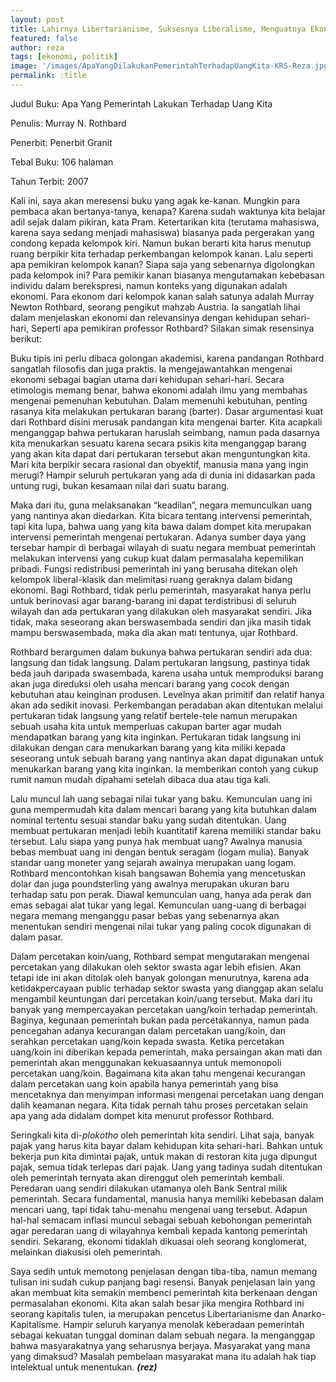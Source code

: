 ```yaml
---
layout: post
title: Lahirnya Libertarianisme, Suksesnya Liberalisme, Menguatnya Ekonomi
featured: false
author: reza
tags: [ekonomi, politik]
image: '/images/ApaYangDilakukanPemerintahTerhadapUangKita-KRS-Reza.jpg'
permalink: :title
---
```


Judul Buku: Apa Yang Pemerintah Lakukan Terhadap Uang Kita

Penulis: Murray N. Rothbard

Penerbit: Penerbit Granit

Tebal Buku: 106 halaman

Tahun Terbit: 2007

Kali ini, saya akan meresensi buku yang agak ke-kanan. Mungkin para pembaca akan bertanya-tanya, kenapa? Karena sudah waktunya kita belajar adil sejak dalam pikiran, kata Pram. Ketertarikan kita (terutama mahasiswa, karena saya sedang menjadi mahasiswa) biasanya pada pergerakan yang condong kepada kelompok kiri. Namun bukan berarti kita harus menutup ruang berpikir kita terhadap perkembangan kelompok kanan. Lalu seperti apa pemikiran kelompok kanan? Siapa saja yang sebenarnya digolongkan pada kelompok ini? Para pemikir kanan biasanya mengutamakan kebebasan individu dalam berekspresi, namun konteks yang digunakan adalah ekonomi. Para ekonom dari kelompok kanan salah satunya adalah Murray Newton Rothbard, seorang pengikut mahzab Austria. Ia sangatlah lihai dalam menjelaskan ekonomi dan relevansinya dengan kehidupan sehari-hari, Seperti apa pemikiran professor Rothbard? Silakan simak resensinya berikut:

Buku tipis ini perlu dibaca golongan akademisi, karena pandangan Rothbard sangatlah filosofis dan juga praktis. Ia mengejawantahkan mengenai ekonomi sebagai bagian utama dari kehidupan sehari-hari. Secara etimologis memang benar, bahwa ekonomi adalah ilmu yang membahas mengenai pemenuhan kebutuhan. Dalam memenuhi kebutuhan, penting rasanya kita melakukan pertukaran barang (barter). Dasar argumentasi kuat dari Rothbard disini merusak pandangan kita mengenai barter. Kita acapkali menganggap bahwa pertukaran haruslah seimbang, namun pada dasarnya kita menukarkan sesuatu karena secara psikis kita menganggap barang yang akan kita dapat dari pertukaran tersebut akan menguntungkan kita. Mari kita berpikir secara rasional dan obyektif, manusia mana yang ingin merugi? Hampir seluruh pertukaran yang ada di dunia ini didasarkan pada untung rugi, bukan kesamaan nilai dari suatu barang.

Maka dari itu, guna melaksanakan “keadilan”, negara memunculkan uang yang nantinya akan diedarkan. Kita bicara tentang intervensi pemerintah, tapi kita lupa, bahwa uang yang kita bawa dalam dompet kita merupakan intervensi pemerintah mengenai pertukaran. Adanya sumber daya yang tersebar hampir di berbagai wilayah di suatu negara membuat pemerintah melakukan intervensi yang cukup kuat dalam permasalaha kepemilikan pribadi. Fungsi redistribusi pemerintah ini yang berusaha ditekan oleh kelompok liberal-klasik dan melimitasi ruang geraknya dalam bidang ekonomi. Bagi Rothbard, tidak perlu pemerintah, masyarakat hanya perlu untuk berinovasi agar barang-barang ini dapat terdistribusi di seluruh wilayah dan ada pertukaran yang dilakukan oleh masyarakat sendiri. Jika tidak, maka seseorang akan berswasembada sendiri dan jika masih tidak mampu berswasembada, maka dia akan mati tentunya, ujar Rothbard.

Rothbard berargumen dalam bukunya bahwa pertukaran sendiri ada dua: langsung dan tidak langsung. Dalam pertukaran langsung, pastinya tidak beda jauh daripada swasembada, karena usaha untuk memproduksi barang akan juga direduksi oleh usaha mencari barang yang cocok dengan kebutuhan atau keinginan produsen. Levelnya akan primitif dan relatif hanya akan ada sedikit inovasi. Perkembangan peradaban akan ditentukan melalui pertukaran tidak langsung yang relatif bertele-tele namun merupakan sebuah usaha kita untuk memperluas cakupan barter agar mudah mendapatkan barang yang kita inginkan. Pertukaran tidak langsung ini dilakukan dengan cara menukarkan barang yang kita miliki kepada seseorang untuk sebuah barang yang nantinya akan dapat digunakan untuk menukarkan barang yang kita inginkan. Ia memberikan contoh yang cukup rumit namun mudah dipahami setelah dibaca dua atau tiga kali.

Lalu muncul lah uang sebagai nilai tukar yang baku. Kemunculan uang ini guna mempermudah kita dalam mencari barang yang kita butuhkan dalam nominal tertentu sesuai standar baku yang sudah ditentukan. Uang membuat pertukaran menjadi lebih kuantitatif karena memiliki standar baku tersebut. Lalu siapa yang punya hak membuat uang? Awalnya manusia bebas membuat uang ini dengan bentuk seragam (logam mulia). Banyak standar uang moneter yang sejarah awalnya merupakan uang logam. Rothbard mencontohkan kisah bangsawan Bohemia yang mencetuskan dolar dan juga poundsterling yang awalnya merupakan ukuran baru terhadap satu pon perak. Diawal kemunculan uang, hanya ada perak dan emas sebagai alat tukar yang legal. Kemunculan uang-uang di berbagai negara memang menganggu pasar bebas yang sebenarnya akan menentukan sendiri mengenai nilai tukar yang paling cocok digunakan di dalam pasar.

Dalam percetakan koin/uang, Rothbard sempat mengutarakan mengenai percetakan yang dilakukan oleh sektor swasta agar lebih efisien. Akan tetapi ide ini akan ditolak oleh banyak golongan menurutnya, karena ada ketidakpercayaan public terhadap sektor swasta yang dianggap akan selalu mengambil keuntungan dari percetakan koin/uang tersebut. Maka dari itu banyak yang mempercayakan percetakan uang/koin terhadap pemerintah. Baginya, kegunaan pemerintah bukan pada percetakannya, namun pada pencegahan adanya kecurangan dalam percetakan uang/koin, dan serahkan percetakan uang/koin kepada swasta. Ketika percetakan uang/koin ini diberikan kepada pemerintah, maka persaingan akan mati dan pemerintah akan menggunakan kekuasaannya untuk memonopoli percetakan uang/koin. Bagaimana kita akan tahu mengenai kecurangan dalam percetakan uang koin apabila hanya pemerintah yang bisa mencetaknya dan menyimpan informasi mengenai percetakan uang dengan dalih keamanan negara. Kita tidak pernah tahu proses percetakan selain apa yang ada didalam dompet kita menurut professor Rothbard.

Seringkali kita di-_plokotho_ oleh pemerintah kita sendiri. Lihat saja, banyak pajak yang harus kita bayar dalam kehidupan kita sehari-hari. Bahkan untuk bekerja pun kita dimintai pajak, untuk makan di restoran kita juga dipungut pajak, semua tidak terlepas dari pajak. Uang yang tadinya sudah ditentukan oleh pemerintah ternyata akan direnggut oleh pemerintah kembali. Peredaran uang sendiri dilakukan utamanya oleh Bank Sentral milik pemerintah. Secara fundamental, manusia hanya memiliki kebebasan dalam mencari uang, tapi tidak tahu-menahu mengenai uang tersebut. Adapun hal-hal semacam inflasi muncul sebagai sebuah kebohongan pemerintah agar peredaran uang di wilayahnya kembali kepada kantong pemerintah sendiri. Sekarang, ekonomi tidaklah dikuasai oleh seorang konglomerat, melainkan diakusisi oleh pemerintah.

Saya sedih untuk memotong penjelasan dengan tiba-tiba, namun memang tulisan ini sudah cukup panjang bagi resensi. Banyak penjelasan lain yang akan membuat kita semakin membenci pemerintah kita berkenaan dengan permasalahan ekonomi. Kita akan salah besar jika mengira Rothbard ini seorang kapitalis tulen, ia merupakan pencetus Libertarianisme dan Anarko-Kapitalisme. Hampir seluruh karyanya menolak keberadaan pemerintah sebagai kekuatan tunggal dominan dalam sebuah negara. Ia menganggap bahwa masyarakatnya yang seharusnya berjaya. Masyarakat yang mana yang dimaksud? Masalah pembelaan masyarakat mana itu adalah hak tiap intelektual untuk menentukan. **_(rez)_**
